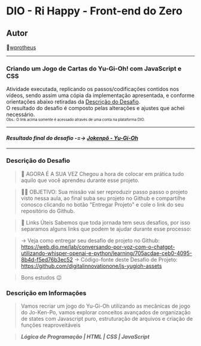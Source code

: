 # DIO - Ri Happy - Front-end do Zero

## Autor
🔸[wprotheus](https://github.com/wprotheus)

---

### Criando um Jogo de Cartas do Yu-Gi-Oh! com JavaScript e CSS  

Atividade executada, replicando os passos/codificações contidos nos vídeos, sendo assim uma cópia da implementação apresentada, e conforme orientações abaixo retiradas da [Descrição do Desafio](https://web.dio.me/lab/criando-um-jogo-de-cartas-do-yu-gi-oh-com-javascript-e-css/learning/2d295397-04a9-4479-8610-42ddd482009d).  
O resultado do desafio é composto pelas alterações e ajustes que achei necessário.  
<small><sup>Obs.: O link acima somente é acessado através de uma conta na plataforma DIO.</sup></small>

---  

#### ***Resultado final do desafio -=-> [Jokenpô - Yu-Gi-Oh](https://wprotheus.github.io/Desafio-yugioh/)***

---

### Descrição do Desafio
 
> 🎯 AGORA É A SUA VEZ
> Chegou a hora de colocar em prática tudo aquilo que você aprendeu durante esse projeto.

> 👨‍💻 OBJETIVO:
> Sua missão vai ser reproduzir passo passo o projeto visto nessa aula, ao final suba seu projeto no Github e compartilhe conosco clicando no botão "Entregar Projeto" e cole o link do seu repositório do Github.

>  🔗 Links Úteis
> Sabemos que toda jornada tem seus desafios, por isso separamos alguns links que podem te ajudar durante esse processo:

>  -> Veja como entregar seu desafio de projeto no Github: https://web.dio.me/lab/conversando-por-voz-com-o-chatgpt-utilizando-whisper-openai-e-python/learning/705acdae-ceb0-4095-8b4d-f5ed76b3ec52
>  -> Código-fonte deste Desafio de Projeto: https://github.com/digitalinnovationone/js-yugioh-assets

> Bons estudos 😉

### Descrição em Informações

> Vamos recriar um jogo do Yu-Gi-Oh utilizando as mecânicas de jogo do Jo-Ken-Po, vamos explorar conceitos avançados de organização de states com Javascript puro, estruturação de arquivos e criação de funções reaproveitáveis

> ***Lógica de Programação | HTML | CSS | JavaScript***
